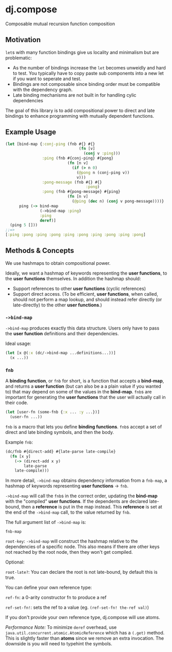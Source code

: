 dj.compose
==========

Composable mutual recursion function composition

## Motivation

`let`s with many function bindings give us locality and minimalism but are problematic:

* As the number of bindings increase the `let` becomes unweidly and hard to test. You typically have to copy paste sub components into a new let if you want to seperate and test.
* Bindings are not composable since binding order must be compatible with the dependency graph.
* Late binding mechanisms are not built in for handling cylic dependencies

The goal of this library is to add compositional power to direct and late bindings to enhance programming with mutually dependent functions.

## Example Usage

```clojure
(let [bind-map {:conj-ping (fnb #{} #{}
                                (fn [v]
                                  (conj v :ping)))
                :ping (fnb #{conj-ping} #{pong}
                           (fn [n v]
                             (if (> n 0)
                               (@pong n (conj-ping v))
                               v)))
                :pong-message (fnb #{} #{}
                                   :pong)
                :pong (fnb #{pong-message} #{ping}
                           (fn [n v]
                             (@ping (dec n) (conj v pong-message))))}
      ping (-> bind-map
               (->bind-map :ping)
               :ping
               deref)]
  (ping 5 []))
;;=>
[:ping :pong :ping :pong :ping :pong :ping :pong :ping :pong]
```

## Methods & Concepts

We use hashmaps to obtain compositional power.

Ideally, we want a hashmap of keywords representing the **user functions**, to the **user functions** themselves. In addition the hashmap should:

* Support references to other **user functions** (cyclic references)
* Support direct access. (To be efficient, **user functions**, when called, should not perform a map lookup, and should instead refer directly (or late-directly) to the other **user functions**.)

### `->bind-map`

`->bind-map` produces exactly this data structure. Users only have to pass the **user function** definitions and their dependencies.

Ideal usage:
```clojure
(let [x @(:x (dc/->bind-map ...definitions...))]
  (x ...))
```

### `fnb`

A **binding function**, or `fnb` for short, is a function that accepts a **bind-map**, and returns a **user function** (but can also be a a plain value if you wanted to) that may depend on some of the values in the **bind-map**. `fnb`s are important for generating the **user functions** that the user will actually call in their code.

```clojure
(let [user-fn (some-fnb {:x ... :y ...})]
  (user-fn ...))
```

`fnb` is a macro that lets you define **binding functions**. `fnb`s accept a set of direct and late binding symbols, and then the body.

Example `fnb`:
```clojure
(dc/fnb #{direct-add} #{late-parse late-compile}
  (fn [x y]
    (-> (direct-add x y)
    	late-parse
	late-compile)))
```

In more detail, `->bind-map` obtains dependency information from a `fnb-map`, a hashmap of keywords representing **user functions** -> `fnb`.

`->bind-map` will call the `fnb`s in the correct order, updating the **bind-map** with the "compiled" **user functions**. If the dependents are declared late-bound, then a **reference** is put in the map instead. This **reference** is set at the end of the `->bind-map` call, to the value returned by `fnb`.

The full argument list of `->bind-map` is:

`fnb-map`

`root-key`: `->bind-map` will construct the hashmap relative to the dependencies of a specific node. This also means if there are other keys not reached by the root node, then they won't get compiled.

Optional:

`root-late?`: You can declare the root is not late-bound, by default this is true.

You can define your own reference type:

`ref-fn`: a 0-arity constructor fn to produce a ref

`ref-set-fn!`: sets the ref to a value (eg. `(ref-set-fn! the-ref val)`)

If you don't provide your own reference type, dj.compose will use atoms.

*Performance Note:*
To minimize `deref` overhead, use `java.util.concurrent.atomic.AtomicReference` which has a `(.get)` method. This is slightly faster than **atoms** since we remove an extra invocation. The downside is you will need to typehint the symbols.
